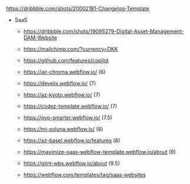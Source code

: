 https://dribbble.com/shots/20002181-Changelog-Template

- SaaS
    - https://dribbble.com/shots/19095279-Digital-Asset-Management-DAM-Website
    - https://mailchimp.com/?currency=DKK
    - https://github.com/features/copilot
    - https://air-chroma.webflow.io/ (6)
    - https://develix.webflow.io/ (7)
    - https://az-kyoto.webflow.io/ (7)
    - https://codez-template.webflow.io/ (7)
    - https://ovo-smarter.webflow.io/ (7.5)
    - https://mi-soluna.webflow.io/ (8)
    - https://az-basel.webflow.io/features (8)
    - https://maximize-saas-webflow-template.webflow.io/about (9)
    - https://glint-wbs.webflow.io/about (9.5)

    - https://webflow.com/templates/tag/saas-websites